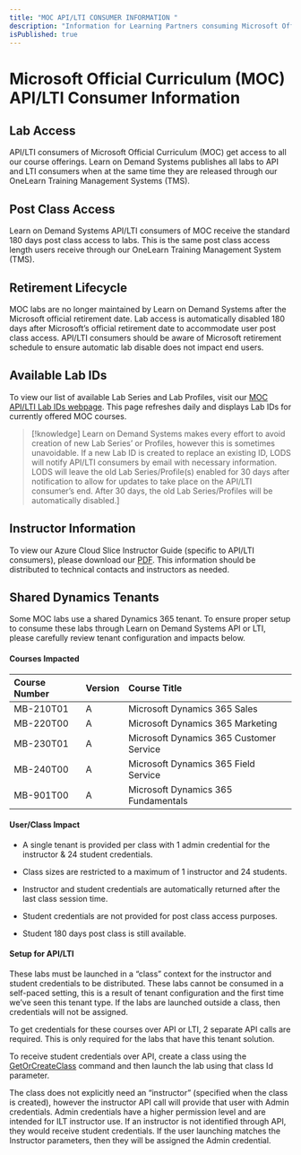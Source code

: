 ```yaml
---
title: "MOC API/LTI CONSUMER INFORMATION "
description: "Information for Learning Partners consuming Microsoft Official Curriculum (MOC) through Learn on Demand Systems API or LTI."
isPublished: true
---
```


# Microsoft Official Curriculum (MOC) API/LTI Consumer Information 

## Lab Access 
API/LTI consumers of Microsoft Official Curriculum (MOC) get access to all our course offerings. Learn on Demand Systems publishes all labs to API and LTI consumers when at the same time they are released through our OneLearn Training Management Systems (TMS). 

## Post Class Access 
Learn on Demand Systems API/LTI consumers of MOC receive the standard 180 days post class access to labs. This is the same post class access length users receive through our OneLearn Training Management System (TMS). 

## Retirement Lifecycle 
MOC labs are no longer maintained by Learn on Demand Systems after the Microsoft official retirement date. Lab access is automatically disabled 180 days after Microsoft’s official retirement date to accommodate user post class access. API/LTI consumers should be aware of Microsoft retirement schedule to ensure automatic lab disable does not impact end users. 

## Available Lab IDs 
To view our list of available Lab Series and Lab Profiles, visit our [MOC API/LTI Lab IDs webpage](https://lms.learnondemand.net/WebPage/143). This page refreshes daily and displays Lab IDs for currently offered MOC courses.  

>[!knowledge] Learn on Demand Systems makes every effort to avoid creation of new Lab Series’ or Profiles, however this is sometimes unavoidable. If a new Lab ID is created to replace an existing ID, LODS will notify API/LTI consumers by email with necessary information. LODS will leave the old Lab Series/Profile(s) enabled for 30 days after notification to allow for updates to take place on the API/LTI consumer’s end. After 30 days, the old Lab Series/Profiles will be automatically disabled.]


## Instructor Information 
To view our Azure Cloud Slice Instructor Guide (specific to API/LTI consumers), please download our [PDF](https://lodmanuals.blob.core.windows.net/lms/Microsoft%20Official%20Curriculum%20(MOC)/Azure%20Cloud%20Slice%20API%20Instructor%20Guide.pdf). This information should be distributed to technical contacts and instructors as needed. 

## Shared Dynamics Tenants 
Some MOC labs use a shared Dynamics 365 tenant. To ensure proper setup to consume these labs through Learn on Demand Systems API or LTI, please carefully review tenant configuration and impacts below. 

#### Courses Impacted 
|Course Number |Version|Course Title|
|:---|:---|:---|
|MB-210T01 |A|Microsoft Dynamics 365 Sales|
|MB-220T00 |A|Microsoft Dynamics 365 Marketing|
|MB-230T01 |A|Microsoft Dynamics 365 Customer Service|
|MB-240T00 |A|Microsoft Dynamics 365 Field Service |
|MB-901T00 |A|Microsoft Dynamics 365 Fundamentals |

#### User/Class Impact 

- A single tenant is provided per class with 1 admin credential for the instructor & 24 student credentials. 

- Class sizes are restricted to a maximum of 1 instructor and 24 students. 

- Instructor and student credentials are automatically returned after the last class session time. 

- Student credentials are not provided for post class access purposes. 

- Student 180 days post class is still available. 

#### Setup for API/LTI 

These labs must be launched in a “class” context for the instructor and student credentials to be distributed. These labs cannot be consumed in a self-paced setting, this is a result of tenant configuration and the first time we’ve seen this tenant type. If the labs are launched outside a class, then credentials will not be assigned. 

To get credentials for these courses over API or LTI, 2 separate API calls are required. This is only required for the labs that have this tenant solution. 

To receive student credentials over API, create a class using the [GetOrCreateClass](https://docs.learnondemandsystems.com/lod/lod-api/lod-api-get-or-create-class.md) command and then launch the lab using that class Id parameter.  

The class does not explicitly need an “instructor” (specified when the class is created), however the instructor API call will provide that user with Admin credentials. Admin credentials have a higher permission level and are intended for ILT instructor use. If an instructor is not identified through API, they would receive student credentials. If the user launching matches the Instructor parameters, then they will be assigned the Admin credential.  

